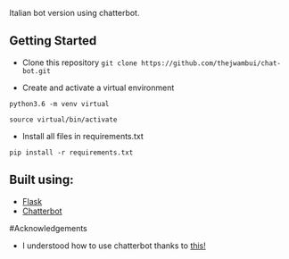 
Italian bot version using chatterbot.

## Getting Started

* Clone this repository
``` git clone https://github.com/thejwambui/chat-bot.git ```
 
 * Create and activate a virtual environment

 ``` python3.6 -m venv virtual ```

 ``` source virtual/bin/activate ```

 * Install all files in requirements.txt

 ``` pip install -r requirements.txt ```

## Built using:
* <a href="">Flask</a>
* <a href="">Chatterbot</a>

#Acknowledgements
* I understood how to use chatterbot thanks to <a href="https://github.com/chamkank/flask-chatterbot">this!</a>
